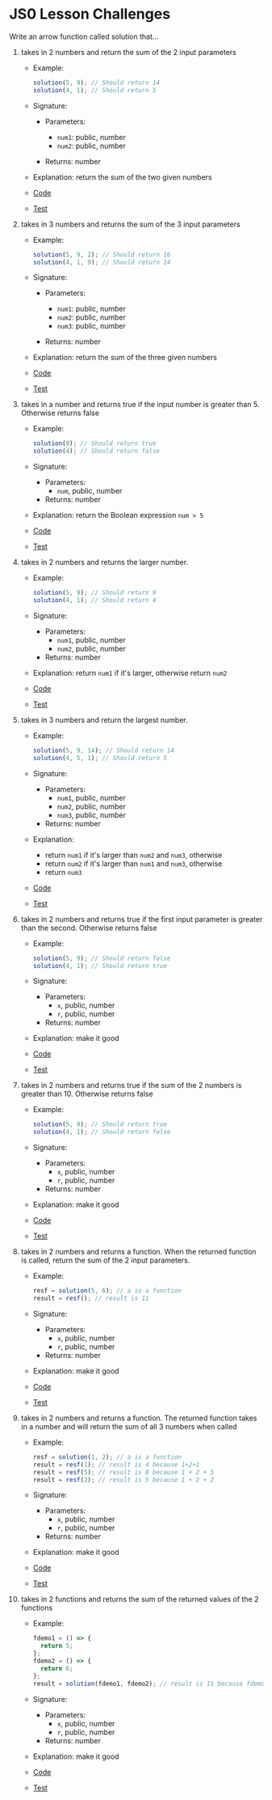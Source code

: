 # JS0 Lesson Challenges

Write an arrow function called solution that...

1. takes in 2 numbers and return the sum of the 2 input parameters

   - Example:

     ```js
     solution(5, 9); // Should return 14
     solution(4, 1); // Should return 5
     ```

   - Signature:

     - Parameters:

       - `num1`: public, number
       - `num2`: public, number

     - Returns: number

   - Explanation: return the sum of the two given numbers
   - [Code](01.js)
   - [Test](01.test.js)

2. takes in 3 numbers and returns the sum of the 3 input parameters

   - Example:

     ```js
     solution(5, 9, 2); // Should return 16
     solution(4, 1, 9); // Should return 14
     ```

   - Signature:

     - Parameters:

       - `num1`: public, number
       - `num2`: public, number
       - `num3`: public, number

     - Returns: number

   - Explanation: return the sum of the three given numbers
   - [Code](02.js)
   - [Test](02.test.js)

3. takes in a number and returns true if the input number is greater than 5. Otherwise returns false

   - Example:

     ```js
     solution(9); // Should return true
     solution(4); // Should return false
     ```

   - Signature:

     - Parameters:
       - `num`, public, number
     - Returns: number

   - Explanation: return the Boolean expression `num > 5`
   - [Code](03.js)
   - [Test](03.test.js)

4. takes in 2 numbers and returns the larger number.

   - Example:

     ```js
     solution(5, 9); // Should return 9
     solution(4, 1); // Should return 4
     ```

   - Signature:

     - Parameters:
       - `num1`, public, number
       - `num2`, public, number
     - Returns: number

   - Explanation: return `num1` if it's larger, otherwise return `num2`
   - [Code](04.js)
   - [Test](04.test.js)

5. takes in 3 numbers and return the largest number.

   - Example:

     ```js
     solution(5, 9, 14); // Should return 14
     solution(4, 5, 1); // Should return 5
     ```

   - Signature:

     - Parameters:
       - `num1`, public, number
       - `num2`, public, number
       - `num3`, public, number
     - Returns: number

   - Explanation:
     - return `num1` if it's larger than `num2` and `num3`, otherwise
     - return `num2` if it's larger than `num1` and `num3`, otherwise
     - return `num3`
   - [Code](05.js)
   - [Test](05.test.js)

6. takes in 2 numbers and returns true if the first input parameter is greater than the second. Otherwise returns false

   - Example:

     ```js
     solution(5, 9); // Should return false
     solution(4, 1); // Should return true
     ```

   - Signature:

     - Parameters:
       - `x`, public, number
       - `r`, public, number
     - Returns: number

   - Explanation: make it good
   - [Code](02.js)
   - [Test](02.test.js)

7. takes in 2 numbers and returns true if the sum of the 2 numbers is greater than 10. Otherwise returns false

   - Example:

     ```js
     solution(5, 9); // Should return true
     solution(4, 1); // Should return false
     ```

   - Signature:

     - Parameters:
       - `x`, public, number
       - `r`, public, number
     - Returns: number

   - Explanation: make it good
   - [Code](02.js)
   - [Test](02.test.js)

8. takes in 2 numbers and returns a function. When the returned function is called, return the sum of the 2 input parameters.

   - Example:

     ```js
     resf = solution(5, 6); // a is a function
     result = resf(); // result is 11
     ```

   - Signature:

     - Parameters:
       - `x`, public, number
       - `r`, public, number
     - Returns: number

   - Explanation: make it good
   - [Code](02.js)
   - [Test](02.test.js)

9. takes in 2 numbers and returns a function. The returned function takes in a number and will return the sum of all 3 numbers when called

   - Example:

     ```js
     resf = solution(1, 2); // a is a function
     result = resf(1); // result is 4 because 1+2+1
     result = resf(5); // result is 8 because 1 + 2 + 5
     result = resf(2); // result is 5 because 1 + 2 + 2
     ```

   - Signature:

     - Parameters:
       - `x`, public, number
       - `r`, public, number
     - Returns: number

   - Explanation: make it good
   - [Code](02.js)
   - [Test](02.test.js)

10. takes in 2 functions and returns the sum of the returned values of the 2 functions

    - Example:

      ```js
      fdemo1 = () => {
        return 5;
      };
      fdemo2 = () => {
        return 6;
      };
      result = solution(fdemo1, fdemo2); // result is 11 because fdemo1() + fdemo2()
      ```

    - Signature:

      - Parameters:
        - `x`, public, number
        - `r`, public, number
      - Returns: number

    - Explanation: make it good
    - [Code](02.js)
    - [Test](02.test.js)
